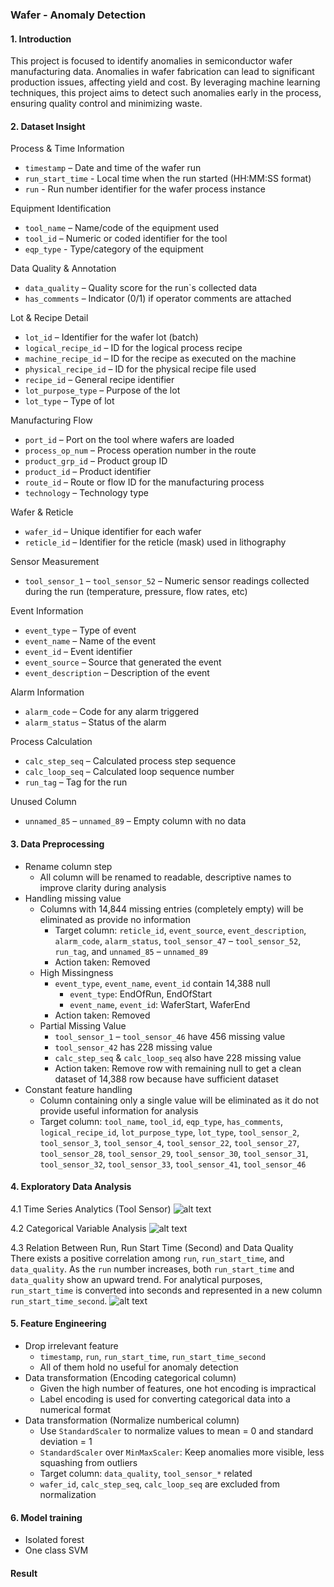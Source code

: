 ### Wafer - Anomaly Detection

#### 1. Introduction
This project is focused to identify anomalies in semiconductor wafer manufacturing data. Anomalies in wafer fabrication can lead to significant production issues, affecting yield and cost. By leveraging machine learning techniques, this project aims to detect such anomalies early in the process, ensuring quality control and minimizing waste.

#### 2. Dataset Insight
Process & Time Information
   - `timestamp` – Date and time of the wafer run
   - `run_start_time` - Local time when the run started (HH:MM:SS format)
   - `run` - Run number identifier for the wafer process instance

Equipment Identification
   - `tool_name` – Name/code of the equipment used
   - `tool_id` – Numeric or coded identifier for the tool
   -  `eqp_type` - Type/category of the equipment

Data Quality & Annotation
   - `data_quality` – Quality score for the run`s collected data
   -  `has_comments` – Indicator (0/1) if operator comments are attached

Lot & Recipe Detail
   - `lot_id` – Identifier for the wafer lot (batch)
   - `logical_recipe_id` – ID for the logical process recipe
   - `machine_recipe_id` – ID for the recipe as executed on the machine
   - `physical_recipe_id` – ID for the physical recipe file used
   - `recipe_id` – General recipe identifier
   - `lot_purpose_type` – Purpose of the lot
   - `lot_type` – Type of lot

Manufacturing Flow
   - `port_id` – Port on the tool where wafers are loaded
   - `process_op_num` – Process operation number in the route
   - `product_grp_id` – Product group ID
   - `product_id` – Product identifier
   - `route_id` – Route or flow ID for the manufacturing process
   - `technology` – Technology type

Wafer & Reticle
   - `wafer_id` – Unique identifier for each wafer
   - `reticle_id` – Identifier for the reticle (mask) used in lithography

Sensor Measurement
   - `tool_sensor_1` – `tool_sensor_52` – Numeric sensor readings collected during the run (temperature, pressure, flow rates, etc)

Event Information
   - `event_type` – Type of event
   - `event_name` – Name of the event
   - `event_id` – Event identifier
   - `event_source` – Source that generated the event
   - `event_description` – Description of the event

Alarm Information
   - `alarm_code` – Code for any alarm triggered
   - `alarm_status` – Status of the alarm

Process Calculation
   - `calc_step_seq` – Calculated process step sequence
   - `calc_loop_seq` – Calculated loop sequence number
   - `run_tag` – Tag for the run

Unused Column
   - `unnamed_85` – `unnamed_89` – Empty column with no data

#### 3. Data Preprocessing
 - Rename column step
   - All column will be renamed to readable, descriptive names to improve clarity during analysis
 - Handling missing value
   - Columns with 14,844 missing entries (completely empty) will be eliminated as provide no information
      - Target column: `reticle_id`, `event_source`, `event_description`, `alarm_code`, `alarm_status`, `tool_sensor_47` – `tool_sensor_52`, `run_tag`, and `unnamed_85` – `unnamed_89`
      - Action taken: Removed
   - High Missingness
      - `event_type`, `event_name`, `event_id` contain 14,388 null
         - `event_type`: EndOfRun, EndOfStart
         - `event_name`, `event_id`: WaferStart, WaferEnd
      - Action taken: Removed
   - Partial Missing Value
      - `tool_sensor_1` – `tool_sensor_46` have 456 missing value
      - `tool_sensor_42` has 228 missing value
      - `calc_step_seq` & `calc_loop_seq` also have 228 missing value
      - Action taken: Remove row with remaining null to get a clean dataset of 14,388 row because have sufficient dataset
- Constant feature handling
   - Column containing only a single value will be eliminated as it do not provide useful information for analysis
   - Target column: `tool_name`, `tool_id`, `eqp_type`, `has_comments`, `logical_recipe_id`, `lot_purpose_type`, `lot_type`, `tool_sensor_2`, `tool_sensor_3`, `tool_sensor_4`, `tool_sensor_22`, `tool_sensor_27`, `tool_sensor_28`, `tool_sensor_29`, `tool_sensor_30`, `tool_sensor_31`, `tool_sensor_32`, `tool_sensor_33`, `tool_sensor_41`, `tool_sensor_46`

#### 4. Exploratory Data Analysis
4.1 Time Series Analytics (Tool Sensor)
![alt text](image/image-1.png)

4.2 Categorical Variable Analysis
![alt text](image/image-2.png)

4.3 Relation Between Run, Run Start Time (Second) and Data Quality
<br>There exists a positive correlation among `run`, `run_start_time`, and `data_quality`. As the `run` number increases, both `run_start_time` and `data_quality` show an upward trend. For analytical purposes, `run_start_time` is converted into seconds and represented in a new column `run_start_time_second`.
![alt text](image/image-3.png)

#### 5. Feature Engineering
- Drop irrelevant feature
   - `timestamp`, `run`, `run_start_time`, `run_start_time_second`
   - All of them hold no useful for anomaly detection
- Data transformation (Encoding categorical column)
   - Given the high number of features, one hot encoding is impractical
   - Label encoding is used for converting categorical data into a numerical format
- Data transformation (Normalize numberical column)
   - Use `StandardScaler` to normalize values to mean = 0 and standard deviation = 1
   - `StandardScaler` over `MinMaxScaler`: Keep anomalies more visible, less squashing from outliers
   - Target column: `data_quality`, `tool_sensor_*` related
   - `wafer_id`, `calc_step_seq`, `calc_loop_seq` are excluded from normalization

#### 6. Model training
- Isolated forest
- One class SVM

#### Result